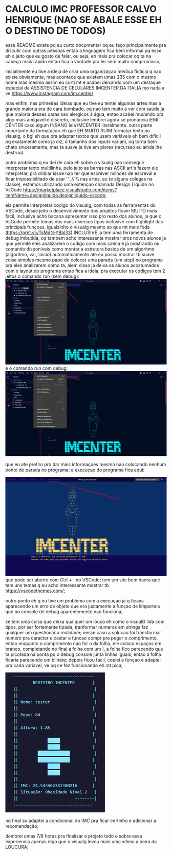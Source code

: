 # **CALCULO IMC PROFESSOR CALVO HENRIQUE (NAO SE ABALE ESSE EH O DESTINO DE TODOS)**

esse README existe pq eu curto documentar oq eu faço principalmente pra discutir com outras pessoas entao a linguagem fica bem informal pq esse eh o jeito que eu gosto de falar, ou seja, eh mais pra colocar oq ta na cabeça mais rápido entao fica a vontade pra ler sem muito compromisso;

inicialmente eu tive a ideia de criar uma organizaçao médica fictícia q nao existe obviamente, mas acontece que existem umas 235 com o mesmo nome mas mesmo assim eu curti mt e acabei deixando com um destaque especial da ASSISTENCIA DE CELULARES IMCENTER DA ITALIA mo nada a ve
https://www.instagram.com/im.center/

mas enfim, nas primeiras ideias que eu tive eu tentei algumas artes mas a grande maioria era de cara bombado, oq nao tem muito a ver com saúde ja que maioria desses caras sao alergicos á água, entao acabei mudando pra algo mais amigavel e discreto, inclusive lembrei agora se pronuncia íEMí CENTER caso algum INSANO leia IMCENTER literalmente. outra parte importante da formataçao eh que EH MUITO RUIM formatar texto no visualg, o bgl eh que pra adaptar textos que usam variáveis eh bem dificil pq exatamente como ja diz, o tamanho dos inputs variam, oq torna bem chato sinceramente, mas ta suave ja tive em piores (recursao eu ainda lhe destruo).

outro problema q eu dei de cara eh sobre o visualg nao conseguir interpretar texto multilinha, pelo jeito as barras nas ASCII art's fazem ele interpretar, pra driblar issoe nao ter que escrever milhoes de escreval e ficar impossibilitado de usar ''  ,// \\\ nas artes, eu (e alguns colegas na classe), estamos utilizando uma extençao chamada Design Líquido no VsCode 
https://marketplace.visualstudio.com/items?itemName=designliquido.designliquido-vscode;

ela permite interpretar codigo do visualg, com todas as ferramentas do VSCode, desse jeito o desenvolvimento dos projetos ficam MUITO mais facil, inclusive acho bacana apresentar isso pro resto dos alunos, ja que o VsCode permite temas dos mais diversos tipos inclusive com highlight das principais funçoes, igualzinho o visualg mesmo so que mt mais foda (https://prnt.sc/TsMdN-YBbl33) INCLUSIVE ja tem uma ferramenta de debug imbutida, oq tambem acho interessante mostrar pros novos alunos ja que permite eles analizarem o codigo com mais calma e já mostrando os comando disponíveis como montar a estrutura basica de um algoritmo (algoritmo, var, inicio) automaticamente ate eu posso mostrar tb suave coisa simples mesmo papo de colocar uma parada (um stop) no programa pra eles analizarem como ta; alem disso ja deixa os alunos acostumados com o layout do programa entao fica a ideia; pra executar os codigos tem 2 jeitos o comando run (sem debug): ![run sem debug](image.png) e o comando run com debug: ![run com debug](image-1.png) 

que eu ate prefiro pro dar mais informaçoes mesmo nao colocando nenhum ponto de parada no programa; a execuçao do programa fica aqui:

![debug console](image-2.png) que pode ser aberto com Ctrl + ` no VSCode; tem um site bem daora que tem uns temas q eu acho interessante mostrar tb https://vscodethemes.com/;

outro ponto eh q eu tive um problema com a execuçao ja q ficava aparecendo um erro de objeto que era justamente a funçao de limpartela que no console de debug aparentemente nao funciona;

se tem uma coisa que deixa qualquer um louco eh como o visualG lida com tipos, por ser fortemente tipada, tranformar numeros em strings faz qualquer um questionar a realidade; nesse caso a solucao foi transformar numero pra caracter e castar a funcao compr pra pegar o comprimento, entao enquanto o comprimento nao for o da folha, ele coloca espaços em branco, completando no final a folha com um |, a folha fico parecendo que ta picotada na ponta pq o debug console junta linhas iguais, entao a folha ficaria parecendo um bilhete; depois ficou facil, copiei a funçao e adaptei pra cada variavel, ve oq ce fez funcionando eh mt pica; 


![relatório](image-3.png)



no final so adaptei a condicional do IMC pra ficar certinho e adicionar a recomendação;

demorei umas 7/8 horas pra finalizar o projeto todo e sobre essa experiencia apenas digo que o visualg levou mais uma vitima a beira da LOUCURA;